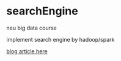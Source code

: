 # searchEngine
neu big data course

implement search engine by hadoop/spark

[blog article here](https://xuranus.github.io/2018/12/23/hbase%E5%AE%9E%E7%8E%B0%E6%90%9C%E7%B4%A2%E5%BC%95%E6%93%8E/)
